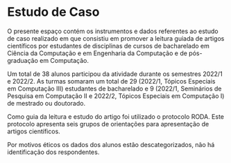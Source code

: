 # Estudo de Caso

O presente espaço contém os instrumentos e dados referentes ao estudo de caso realizado em que consistiu em promover a leitura guiada de artigos científicos por estudantes de disciplinas de cursos de bacharelado em Ciência da Computação e em Engenharia da Computação e de pós-graduação em Computação. 

Um total de 38 alunos participou da atividade durante os semestres 2022/1 e 2022/2. As turmas somaram um total de 29 (2022/1, Tópicos Especiais em Computação III) estudantes de bacharelado e 9 (2022/1, Seminários de Pesquisa em Computação II e 2022/2, Tópicos Especiais em Computação I) de mestrado ou doutorado. 

Como guia da leitura e estudo do artigo foi utilizado o protocolo RODA. Este protocolo apresenta seis grupos de orientações para apresentação de artigos científicos.

Por motivos éticos os dados dos alunos estão descategorizados, não há identificação dos respondentes. 
